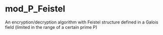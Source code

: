 # mod_P_Feistel
An encryption/decryption algorithm with Feistel structure
defined in a Galois field (limited in the range of a certain prime P)
